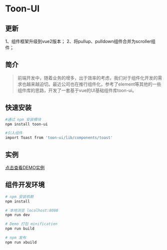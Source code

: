 # Toon-UI

## 更新
1、组件框架升级到vue2版本；
2、将pullup、pulldown组件合并为scroller组件；

## 简介
> 前端开发中，随着业务的增多，出于效率的考虑，我们对于组件化开发的需求也越来越迫切。最近公司也在推行组件化，参考了element等其他的一些组件库的思路，开发了一套基于vue的UI基础组件库toon-ui。

## 快速安装

``` bash
#通过 npm 安装模块
npm install toon-ui
```

``` bash
#引入组件
import Toast from 'toon-ui/lib/components/toast'
```

## 实例
[点击查看DEMO实例](https://zhoujiqiu.github.io/toon-ui/dist/#/demos/demolist)

## 组件开发环境

``` bash
# npm 安装依赖
npm install

# 本地浏览 localhost:8080
npm run dev

# Demo 打包 minification
npm run build

# npm 发布
npm run xbuild

```

